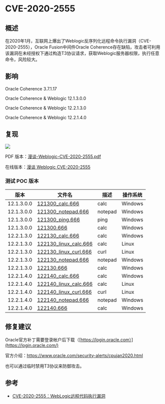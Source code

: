 # CVE-2020-2555
## 概述

在2020年1月，互联网上爆出了Weblogic反序列化远程命令执行漏洞（CVE-2020-2555），Oracle Fusion中间件Oracle Coherence存在缺陷，攻击者可利用该漏洞在未经授权下通过构造T3协议请求，获取Weblogic服务器权限，执行任意命令，风险较大。

## 影响

Oracle Coherence 3.7.1.17

Oracle Coherence & Weblogic  12.1.3.0.0

Oracle Coherence & Weblogic 12.2.1.3.0

Oracle Coherence & Weblogic 12.2.1.4.0

## 复现

![](https://img.zhiiyun.com/blog_2c795b06cae4deaec7a9e1a2e7a70846)



PDF 版本：[漫谈-Weblogic-CVE-2020-2555.pdf](./漫谈-Weblogic-CVE-2020-2555.pdf)

在线版本：[漫谈 Weblogic CVE-2020-2555](https://www.r4v3zn.com/posts/975312a1/)

### 测试 POC 版本



| 版本       | 文件名                                                | 描述    | 操作系统 |
| ---------- | ----------------------------------------------------- | ------- | -------- |
| 12.1.3.0.0 | [121300_calc.666](./file/121300_calc.666)             | calc    | Windows  |
| 12.1.3.0.0 | [121300_notepad.666](./file/121300_notepad.666)       | notepad | Windows  |
| 12.1.3.0.0 | [121300_ping.666](./file/121300_ping.666)             | ping    | Windows  |
| 12.1.3.0.0 | [121300.666](./file/121300.666)                       | calc    | Windows  |
| 12.2.1.3.0 | [122130_calc.666](./file/122130_calc.666)             | calc    | Windows  |
| 12.2.1.3.0 | [122130_linux_calc.666](./file/122130_linux_calc.666) | calc    | Linux    |
| 12.2.1.3.0 | [122130_linux_curl.666](./file/122130_linux_curl.666) | curl    | Linux    |
| 12.2.1.3.0 | [122130_notepad.666](./file/122130_notepad.666)       | notepad | Windows  |
| 12.2.1.3.0 | [122130.666](./file/122130.666)                       | calc    | Windows  |
| 12.2.1.4.0 | [122140_calc.666](./file/122140_calc.666)             | calc    | Windows  |
| 12.2.1.4.0 | [122140_linux_calc.666](./file/122140_linux_calc.666) | calc    | Linux    |
| 12.2.1.4.0 | [122140_linux_curl.666](./file/122140_linux_curl.666) | curl    | Linux    |
| 12.2.1.4.0 | [122140_notepad.666](./file/122140_notepad.666)       | notepad | Windows  |
| 12.2.1.4.0 | [122140.666](./file/122140.666)                       | calc    | Windows  |



## 修复建议

Oracle官方补丁需要登录帐户后下载（[https://login.oracle.com）](https://login.oracle.com/)

官方介绍：https://www.oracle.com/security-alerts/cpujan2020.html

也可以通过临时禁用T3协议来防御攻击。

## 参考

- [CVE-2020-2555：WebLogic远程代码执行漏洞](https://nosec.org/home/detail/4205.html)